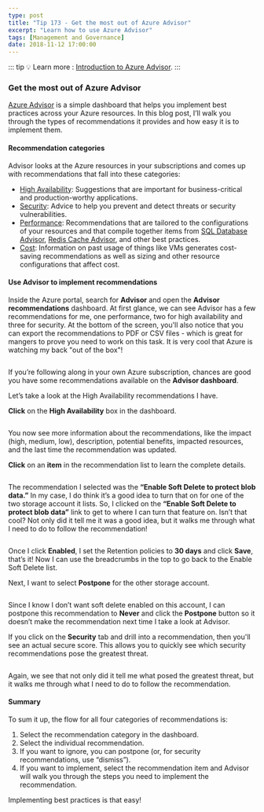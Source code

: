 ```yaml
---
type: post
title: "Tip 173 - Get the most out of Azure Advisor"
excerpt: "Learn how to use Azure Advisor"
tags: [Management and Governance]
date: 2018-11-12 17:00:00
---
```


::: tip
:bulb: Learn more : [Introduction to Azure Advisor](https://docs.microsoft.com/azure/advisor/advisor-overview?WT.mc_id=docs-azuredevtips-azureappsdev).
:::

### Get the most out of Azure Advisor

[Azure Advisor](https://azure.microsoft.com/services/advisor?WT.mc_id=azure-azuredevtips-azureappsdev) is a simple dashboard that helps you implement best practices across your Azure resources. In this blog post, I’ll walk you through the types of recommendations it provides and how easy it is to implement them.

#### Recommendation categories

Advisor looks at the Azure resources in your subscriptions and comes up with recommendations that fall into these categories:
* [High Availability](https://docs.microsoft.com/azure/advisor/advisor-high-availability-recommendations?WT.mc_id=docs-azuredevtips-azureappsdev): Suggestions that are important for business-critical and production-worthy applications.
* [Security](https://docs.microsoft.com/azure/advisor/advisor-security-recommendations?WT.mc_id=docs-azuredevtips-azureappsdev): Advice to help you prevent and detect threats or security vulnerabilities.
* [Performance](https://docs.microsoft.com/azure/advisor/advisor-performance-recommendations?WT.mc_id=docs-azuredevtips-azureappsdev): Recommendations that are tailored to the configurations of your resources and that compile together items from [SQL Database Advisor](https://docs.microsoft.com/azure/sql-database/sql-database-advisor?WT.mc_id=docs-azuredevtips-azureappsdev), [Redis Cache Advisor](https://docs.microsoft.com/azure/redis-cache/cache-configure#redis-cache-advisor?WT.mc_id=docs-azuredevtips-azureappsdev), and other best practices.
* [Cost](https://docs.microsoft.com/azure/advisor/advisor-cost-recommendations?WT.mc_id=docs-azuredevtips-azureappsdev): Information on past usage of things like VMs generates cost-saving recommendations as well as sizing and other resource configurations that affect cost.

#### Use Advisor to implement recommendations

Inside the Azure portal, search for **Advisor** and open the **Advisor recommendations** dashboard. At first glance, we can see Advisor has a few recommendations for me, one performance, two for high availability and three for security. At the bottom of the screen, you'll also notice that you can export the recommendations to PDF or CSV files - which is great for mangers to prove you need to work on this task. It is very cool that Azure is watching my back "out of the box"!

<img :src="$withBase('/files/advisor1.png')">

If you’re following along in your own Azure subscription, chances are good you have some recommendations available on the **Advisor dashboard**.

Let’s take a look at the High Availability recommendations I have.

**Click** on the **High Availability** box in the dashboard.

<img :src="$withBase('/files/advisor2.png')">

You now see more information about the recommendations, like the impact (high, medium, low), description, potential benefits, impacted resources, and the last time the recommendation was updated.

**Click** on an **item** in the recommendation list to learn the complete details.

<img :src="$withBase('/files/advisor3.png')">

The recommendation I selected was the **“Enable Soft Delete to protect blob data.”** In my case, I do think it’s a good idea to turn that on for one of the two storage account it lists. So, I clicked on the **“Enable Soft Delete to protect blob data”** link to get to where I can turn that feature on. Isn’t that cool? Not only did it tell me it was a good idea, but it walks me through what I need to do to follow the recommendation!

<img :src="$withBase('/files/advisor4.png')">

Once I click **Enabled**, I set the Retention policies to **30 days** and click **Save**, that’s it! Now I can use the breadcrumbs in the top to go back to the Enable Soft Delete list.

Next, I want to select **Postpone** for the other storage account.

<img :src="$withBase('/files/advisor5.png')">

Since I know I don’t want soft delete enabled on this account, I can postpone this recommendation to **Never** and click the **Postpone** button so it doesn’t make the recommendation next time I take a look at Advisor.

If you click on the **Security** tab and drill into a recommendation, then you'll see an actual secure score. This allows you to quickly see which security recommendations pose the greatest threat.

<img :src="$withBase('/files/advisor6.png')">

Again, we see that not only did it tell me what posed the greatest threat, but it walks me through what I need to do to follow the recommendation.

#### Summary

To sum it up, the flow for all four categories of recommendations is:
1. Select the recommendation category in the dashboard.
2. Select the individual recommendation.
3. If you want to ignore, you can postpone (or, for security recommendations, use “dismiss”).
4. If you want to implement, select the recommendation item and Advisor will walk you through the steps you need to implement the recommendation.

Implementing best practices is that easy!

